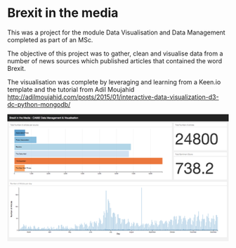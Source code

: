 Brexit in the media
==========


This was a project for the module Data Visualisation and Data Management completed as part of an MSc.

The objective of this project was to gather, clean and visualise data from a number of news sources which published articles that contained the word Brexit.

The visualisation was complete by leveraging and learning from a Keen.io template and the tutorial from Adil Moujahid http://adilmoujahid.com/posts/2015/01/interactive-data-visualization-d3-dc-python-mongodb/


![Dashboard screen shot](/Visualisation_Web_App/ScreenShot/Dashboard.png?raw=true "Data Dashboard")